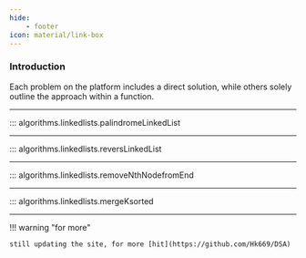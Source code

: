 ```yaml
---
hide:
    - footer
icon: material/link-box
---
```


### Introduction

Each problem on the platform includes a direct solution, while others solely outline the approach within a function.

---

::: algorithms.linkedlists.palindromeLinkedList

---

::: algorithms.linkedlists.reversLinkedList

---

::: algorithms.linkedlists.removeNthNodefromEnd

---

::: algorithms.linkedlists.mergeKsorted

---

!!! warning "for more"
        
    still updating the site, for more [hit](https://github.com/Hk669/DSA)